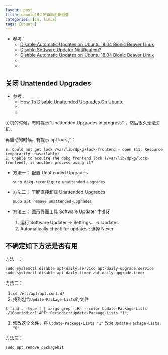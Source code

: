 ```yaml
---
layout: post
title: ubuntu18关闭自动更新检查 
categories: [cm, linux]
tags: [ubuntu]
---
```


* 参考： 
    * [Disable Automatic Updates on Ubuntu 18.04 Bionic Beaver Linux](https://linuxconfig.org/disable-automatic-updates-on-ubuntu-18-04-bionic-beaver-linux)
    * [Disable Software Updater Notification?](https://askubuntu.com/questions/1117139/disable-software-updater-notification)
    * [Disable Automatic Updates on Ubuntu 18.04 Bionic Beaver Linux](https://linuxconfig.org/disable-automatic-updates-on-ubuntu-18-04-bionic-beaver-linux)
    * []()
    * []()


## 关闭 Unattended Upgrades

* 参考： 
    * [How To Disable Unattended Upgrades On Ubuntu](https://ostechnix.com/how-to-disable-unattended-upgrades-on-ubuntu/)
    * []()
    * []()

关机的时候，有时提示"Unattended Upgrades in progress" ，然后很久无法关机。

再启动的时候，有提示 apt lock了： 

~~~
E: Could not get lock /var/lib/dpkg/lock-frontend - open (11: Resource temporarily unavailable)
E: Unable to acquire the dpkg frontend lock (/var/lib/dpkg/lock-frontend), is another process using it?
~~~

* 方法一： 配置 Unattended Upgrades

    ~~~
    sudo dpkg-reconfigure unattended-upgrades
    ~~~

* 方法二： 干脆直接卸载 Unattended Upgrades

    ~~~
    sudo apt remove unattended-upgrades
    ~~~

* 方法三： 图形界面工具 Software Updater 中关闭

    1. 运行 Software Updater -\> Settings... -\> Updates
    1. Automatically check for updates : 选择 Never



## 不确定如下方法是否有用

方法一：

~~~
sudo systemctl disable apt-daily.service apt-daily-upgrade.service
sudo systemctl disable apt-daily.timer apt-daily-upgrade.timer
~~~

方法二：


1. `cd /etc/apt/apt.conf.d/`
1. 找到包含`Update-Package-Lists`的文件
~~~
$ find . -type f | xargs grep -iHn --color Update-Package-Lists
./10periodic:1:APT::Periodic::Update-Package-Lists "1";
~~~
1. 修改这个文件，将 `Update-Package-Lists "1"` 改为 `Update-Package-Lists "0"`



方法三：

~~~
sudo apt remove packagekit
~~~




